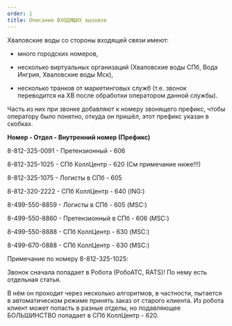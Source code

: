 ```yaml
---
order: 1
title: Описание ВХОДЯЩИХ вызовов
---
```


Хваловские воды со стороны входящей связи имеют:

-  много городских номеров,

-  несколько виртуальных организаций (Хваловские воды СПб, Вода Ингрия, Хваловские воды Мск),

-  несколько транков от маркетинговых служб (т.е. звонок переводится на ХВ после обработки оператором данной службы).

Часть из них при звонке добавляют к номеру звонящего префикс, чтобы оператору было понятно, откуда он пришёл, этот префикс указан в скобках.



**Номер - Отдел - Внутренний номер (Префикс)**

8-812-325-0091 - Претензионный - 606

8-812-325-1025 - СПб КоллЦентр - 620 (См примечание ниже!!!)

8-812-325-1075 - Логисты в СПб - 605

8-812-320-2222 - СПб КоллЦентр - 640 (ING:)

8-499-550-8859 - Логисты в СПб - 605 (MSC:)

8-499-550-8860 - Претензионный в СПб - 606 (MSC:)

8-499-550-8888 - СПб КоллЦентр - 630 (MSC:)

8-499-670-0888 - СПб КоллЦентр - 630 (MSC:)



Примечание по номеру 8-812-325-1025:

Звонок сначала попадает в Робота (РобоАТС, RATS)! По нему есть отдельная статья.

В нём он проходит через несколько алгоритмов, в частности, пытается в автоматическом режиме принять заказ от старого клиента. Из робота клиент может попасть в разные отделы, но подавляющее БОЛЬШИНСТВО попадает в СПб КоллЦентр - 620.